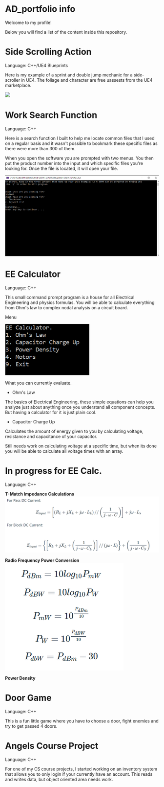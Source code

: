 ﻿# AD_portfolio info
Welcome to my profile!

Below you will find a list of the content inside this repository.

# Side Scrolling Action
Language: C++/UE4 Blueprints

Here is my example of a sprint and double jump mechanic for a side-scroller in UE4. The foliage and character are free uassests from the UE4 marketplace.

![](pictures/sprint-doublejump.gif)


# Work Search Function
Language: C++

Here is a search function I built to help me locate common files that I used on a regular basis and it wasn't possible to bookmark these specific files as there were more than 300 of them. 

When you open the software you are prompted with two menus. You then put the product number into the input and which specific files you're looking for. Once the file is located, it will open your file. 

![](pictures/searchfunction.PNG)

# EE Calculator
Language: C++

This small command prompt program is a house for all Electrical Engineering and physics formulas. You will be able to calculate everything from Ohm's law to complex nodal analysis on a circuit board.

Menu

![](pictures/EE%20menu.PNG)

What you can currently evaluate.

  * Ohm's Law

The basics of Electrical Engineering, these simple equations can help you analyze just about anything once you understand all component concepts. But having a calculator for it is just plain cool.

  * Capacitor Charge Up

Calculates the amount of energy given to you by calculating voltage, resistance and capacitance of your capacitor.

Still needs work on calculating voltage at a specific time, but when its done you will be able to calculate all voltage times with an array.

# In progress for EE Calc.

Language: C++

**T-Match Impedance Calculations**
![](pictures/t-match.PNG)

**Radio Frequency Power Conversion**
![](pictures/RF-power-conv.PNG)

 **Power Density**



# Door Game
Language: C++

This is a fun little game where you have to choose a door, fight enemies and try to get passed 4 doors.


# Angels Course Project
Language: C++

For one of my CS course projects, I started working on an inventory system that allows you to only login if your currently have an account. This reads and writes data, but object oriented area needs work.
